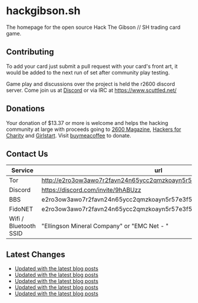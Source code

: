 # hackgibson.sh
The homepage for the open source Hack The Gibson // SH trading card game.


## Contributing

To add your card just submit a pull request with your card's front art, it would be added to the next run of set after community play testing.

Game play and discussions over the project is held the r2600 discord server. Come join us at [Discord](https://discord.com/invite/9hABUzz) or via IRC at https://www.scuttled.net/


## Donations

Your donation of $13.37 or more is welcome and helps the hacking community at large with proceeds going to [2600 Magazine](https://2600.com/), [Hackers for Charity](https://hackersforcharity.org) and [Girlstart](https://girlstart.org).  Visit [buymeacoffee](https://www.buymeacoffee.com/hackgibson.sh) to donate.


## Contact Us

Service | url
-|-
Tor | http://e2ro3ow3awo7r2favn24n65ycc2qmzkoayn5r57e3f56nvjwdcgg32ad.onion
Discord | https://discord.com/invite/9hABUzz
BBS | e2ro3ow3awo7r2favn24n65ycc2qmzkoayn5r57e3f56nvjwdcgg32ad.onion:23
FidoNET | e2ro3ow3awo7r2favn24n65ycc2qmzkoayn5r57e3f56nvjwdcgg32ad.onion:24554
Wifi / Bluetooth SSID | "Ellingson Mineral Company" or "EMC Net - <fidonet address>"

## Latest Changes
<!-- BLOG-POST-LIST:START -->
- [Updated with the latest blog posts](https://github.com/DFW2600/hackgibson.sh/commit/338e347ba3ed77aa75b64894cef8fbc8f448beea)
- [Updated with the latest blog posts](https://github.com/DFW2600/hackgibson.sh/commit/1d7a20f6119f12b5e829410df5346618245b214b)
- [Updated with the latest blog posts](https://github.com/DFW2600/hackgibson.sh/commit/4d2aae93a97e1e470eecd2f7f6852dfc19a7b359)
- [Updated with the latest blog posts](https://github.com/DFW2600/hackgibson.sh/commit/fbe9eaadcc4655c86f199a7f8516cc18d547a416)
- [Updated with the latest blog posts](https://github.com/DFW2600/hackgibson.sh/commit/88833b38f368a99943853bc0e703a90eb81ccd67)
<!-- BLOG-POST-LIST:END -->
